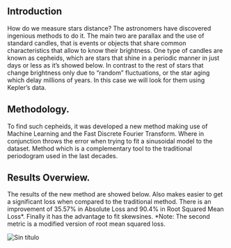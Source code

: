 ## Introduction
How do we measure stars distance? The astronomers have discovered ingenious methods to do it. The main two are parallax and the use of standard candles, that is events or objects that share common characteristics that allow to know their brightness. One type of candles are known as cepheids, which are stars that shine in a periodic manner in just days or less as it’s showed below. In contrast to the rest of stars that change brightness only due to “random” fluctuations, or the star aging which delay millions of years. In this case we will look for them using Kepler’s data.

## Methodology.
To find such cepheids, it was developed a new method making use of Machine Learning and the Fast Discrete Fourier Transform. Where in conjunction throws the error when trying to fit a sinusoidal model to the dataset. Method which is a complementary tool to the traditional periodogram used in the last decades.

## Results Overwiew.
The results of the new method are showed below. Also makes easier to get a significant loss when compared to the traditional method. There is an improvement of 35.57% in Absolute Loss and 90.4% in Root Squared Mean Loss*. Finally it has the advantage to fit skewsines. *Note: The second metric is a modified version of root mean squared loss. 

![Sin título](https://github.com/itzecloud/New-Method-for-Cepheid-Search/assets/148586659/069cb712-5425-4d56-b52f-78961cc05052)
